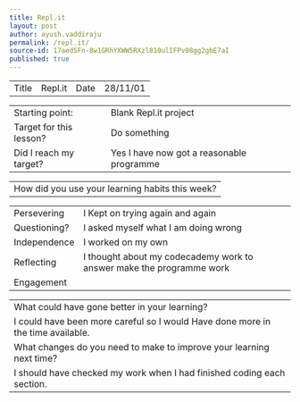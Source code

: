 ```yaml
---
title: Repl.it
layout: post
author: ayush.vaddiraju
permalink: /repl.it/
source-id: 17aedSFn-8w1GRhYXWW5RXzl810ulIFPv08gg2gbE7aI
published: true
---
```

<table>
  <tr>
    <td>Title</td>
    <td>Repl.it</td>
    <td>Date</td>
    <td>28/11/01</td>
  </tr>
</table>


<table>
  <tr>
    <td>Starting point:</td>
    <td>Blank Repl.it project</td>
  </tr>
  <tr>
    <td>Target for this lesson?</td>
    <td>Do something</td>
  </tr>
  <tr>
    <td>Did I reach my target? </td>
    <td>Yes I have now got a reasonable programme</td>
  </tr>
</table>


<table>
  <tr>
    <td>How did you use your learning habits this week?</td>
  </tr>
</table>


<table>
  <tr>
    <td>Persevering</td>
    <td>I Kept on trying again and again</td>
  </tr>
  <tr>
    <td>Questioning?</td>
    <td>I asked myself what I am doing wrong</td>
  </tr>
  <tr>
    <td>Independence</td>
    <td>I worked on my own</td>
  </tr>
  <tr>
    <td>Reflecting</td>
    <td>I thought about my codecademy work to answer make the programme work</td>
  </tr>
  <tr>
    <td>Engagement</td>
    <td></td>
  </tr>
</table>


<table>
  <tr>
    <td>What could have gone better in your learning?</td>
  </tr>
  <tr>
    <td>I could have been more careful so I would Have done more in the time available.</td>
  </tr>
  <tr>
    <td>What changes do you need to make to improve your learning next time?</td>
  </tr>
  <tr>
    <td>I should have checked my work when I had finished coding each section.</td>
  </tr>
</table>


